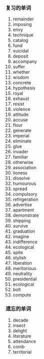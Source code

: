 ### 复习的单词

1. remainder
2. imposing
3. envy
4. technique
5. catalog
6. fund
7. suicidal
8. deposit
9. accompany
10. suffer
11. whether
12. wisdom
13. concrete
14. hypothesis
15. royal
16. exhaust
17. resist
18. violence
19. attitude
20. accuse
21. flour
22. generate
23. imperial
24. eliminate
25. glue
26. invader
27. familiar
28. otherwise
29. association
30. lioness
31. dissolve
32. humourous
33. spread
34. compulsory
35. refrigeration
36. advertise
37. apartment
38. demonstrate
39. shipping
40. survive
41. graduation
42. imagine
43. indifference
44. ecological
45. spite
46. stylish
47. liberation
48. meritorious
49. neutrality
50. presidential
51. ecological
52. bolt
53. compute



### 遗忘的单词

1. decade
2. insect
3. delight
4. literature
5. attendance
6. comb
7. territorial